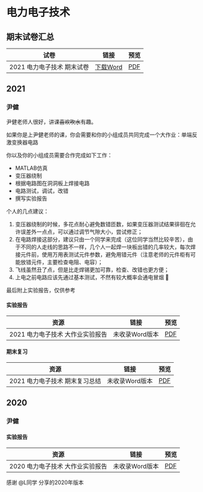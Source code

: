 # 电力电子技术



## 期末试卷汇总

| 试卷                       | 链接                                                         | 预览                                                         |
| -------------------------- | ------------------------------------------------------------ | ------------------------------------------------------------ |
| 2021 电力电子技术 期末试卷 | <a href="/data/major/CMCE-电力电子技术/[期末试卷]电力电子技术-2021.docx" target="_blank">下载Word</a> | <a href="/data/major/CMCE-电力电子技术/[期末试卷]电力电子技术-2021.pdf" target="_blank">PDF</a> |



## 2021

### 尹健

尹健老师人很好，讲课<del>喜欢吹水</del>有趣。

如果你是上尹健老师的课，你会需要和你的小组成员共同完成一个大作业：单端反激变换器电路

你以及你的小组成员需要合作完成如下工作：

* MATLAB仿真
* 变压器绕制
* 根据电路图在洞洞板上焊接电路
* 电路测试，调试，改错
* 撰写实验报告

个人的几点建议：

1. 变压器绕制的时候，多花点耐心避免数错匝数，如果变压器测试结果徘徊在允许误差外一点点，可以通过调节气隙大小，尝试修正；
2. 在电路焊接这部分，建议只由一个同学来完成（这位同学当然比较辛苦），由于不同的人走线的思路不一样，几个人一起焊一块板出错的几率较大，每次焊接元件前，使用万用表测试元件参数，避免用错元件（注意老师的元件柜有可能放错元件，主要检查电阻、电容）；
3. 飞线虽然丑了点，但是比走焊锡更加可靠，检查、改错也更方便；
4. 上电之前电路应该先通过基本测试，不然有较大概率会通电冒烟 :smoking:

最后附上实验报告，仅供参考

#### 实验报告

| 资源                             | 链接           | 预览                                                         |
| -------------------------------- | -------------- | ------------------------------------------------------------ |
| 2021 电力电子技术 大作业实验报告 | 未收录Word版本 | <a href="/data/major/CMCE-电力电子技术/[实验报告]电力电子技术-大作业实验报告-2021.pdf" target="_blank">PDF</a> |

#### 期末复习

| 资源                           | 链接           | 预览                                                         |
| ------------------------------ | -------------- | ------------------------------------------------------------ |
| 2021 电力电子技术 期末复习总结 | 未收录Word版本 | <a href="/data/major/CMCE-电力电子技术/[实验报告]电力电子技术-大作业实验报告-2021.pdf" target="_blank">PDF</a> |


## 2020

### 尹健

#### 实验报告

| 资源                             | 链接           | 预览                                                         |
| -------------------------------- | -------------- | ------------------------------------------------------------ |
| 2020 电力电子技术 大作业实验报告 | 未收录Word版本 | <a href="/data/major/CMCE-电力电子技术/[实验报告]电力电子技术-大作业实验报告-2020.pdf" target="_blank">PDF</a> |


感谢 @L同学 分享的2020年版本
